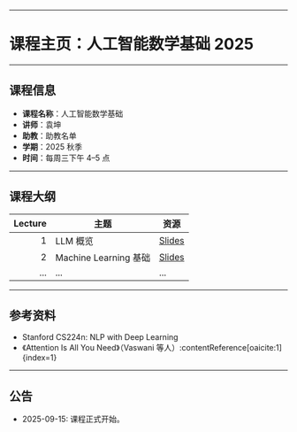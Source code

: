 
---
# 课程主页：人工智能数学基础 2025
---

## 课程信息
- **课程名称**：人工智能数学基础
- **讲师**：袁坤
- **助教**：助教名单
- **学期**：2025 秋季
- **时间**：每周三下午 4–5 点
---
## 课程大纲
| Lecture | 主题 | 资源 |
|--------:|------|------|
| 1 | LLM 概览 | [Slides](lectures/lecture1.md) |
| 2 | Machine Learning 基础 | [Slides](lectures/lecture2.md) |
| ... | ... | ... |

---

## 参考资料
- Stanford CS224n: NLP with Deep Learning
- 《Attention Is All You Need》（Vaswani 等人）:contentReference[oaicite:1]{index=1}
---
## 公告
- 2025-09-15: 课程正式开始。

